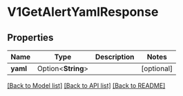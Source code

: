# V1GetAlertYamlResponse

## Properties

Name | Type | Description | Notes
------------ | ------------- | ------------- | -------------
**yaml** | Option<**String**> |  | [optional]

[[Back to Model list]](../README.md#documentation-for-models) [[Back to API list]](../README.md#documentation-for-api-endpoints) [[Back to README]](../README.md)


